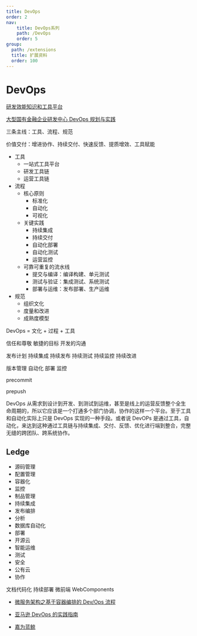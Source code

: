 ```yaml
---
title: DevOps
order: 2
nav:
    title: DevOps系列
    path: /DevOps
    order: 5
group:
  path: /extensions
  title: 扩展资料
  order: 100  
---
```


# DevOps

[研发效能知识和工具平台](https://github.com/phodal/ledge)

[大型国有金融企业研发中心 DevOps 规划与实践](https://mp.weixin.qq.com/s/I6TBvqVyLZ9b-miDGfe5-Q)

三条主线：工具、流程、规范

价值交付：增进协作、持续交付、快速反馈、提质增效、工具赋能

- 工具
  - 一站式工具平台
  - 研发工具链
  - 运营工具链
- 流程
  - 核心原则
    - 标准化
    - 自动化
    - 可视化
  - 关键实践
    - 持续集成
    - 持续交付
    - 自动化部署
    - 自动化测试
    - 运营监控
  - 可靠可重复的流水线
    - 提交与编译：编译构建、单元测试
    - 测试与验证：集成测试、系统测试
    - 部署与运维：发布部署、生产运维
- 规范
  - 组织文化
  - 度量和改进
  - 成熟度模型

DevOps = 文化 + 过程 + 工具

信任和尊敬
敏捷的目标
开发的沟通

发布计划
持续集成
持续发布
持续测试
持续监控
持续改进

版本管理
自动化
部署
监控

precommit

prepush

DevOps 从需求到设计到开发、到测试到运维，甚至是线上的运营反馈整个全生命周期的，所以它应该是一个打通多个部门协调，协作的这样一个平台。至于工具和自动化实际上只是 DevOps 实现的一种手段。或者说 DevOPs 是通过工具，自动化，来达到这种通过工具链与持续集成、交付、反馈、优化进行端到整合，完整无缝的跨团队、跨系统协作。

## Ledge

- 源码管理
- 配置管理
- 容器化
- 监控
- 制品管理
- 持续集成
- 发布编排
- 分析
- 数据库自动化
- 部署
- 开源云
- 智能运维
- 测试
- 安全
- 公有云
- 协作

文档代码化
持续部署
微前端
WebComponents

- [微服务架构之基于容器编排的 Dev/Ops 流程](http://www.jintiankansha.me/t/V4OPyqLzyU)

- [亚马逊 DevOps 的实践指南](https://segmentfault.com/a/1190000006905806)

- [嘉为蓝鲸](http://tech.canway.net/product/7.html?bd_vid=8547379476321544008)
